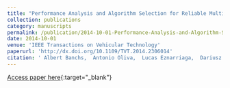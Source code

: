 ```yaml
---
title: "Performance Analysis and Algorithm Selection for Reliable Multicast in IEEE 802.11aa Wireless LAN"
collection: publications
category: manuscripts
permalink: /publication/2014-10-01-Performance-Analysis-and-Algorithm-Selection-for-Reliable-Multicast-in-IEEE-80211aa-Wireless-LAN
date: 2014-10-01
venue: 'IEEE Transactions on Vehicular Technology'
paperurl: 'http://dx.doi.org/10.1109/TVT.2014.2306014'
citation: ' Albert Banchs,  Antonio Oliva,  Lucas Eznarriaga,  Dariusz Kowalski,  Pablo Serrano, &quot;Performance Analysis and Algorithm Selection for Reliable Multicast in IEEE 802.11aa Wireless LAN.&quot; IEEE Transactions on Vehicular Technology, 2014.'
---
```

[Access paper here](http://dx.doi.org/10.1109/TVT.2014.2306014){:target="_blank"}
